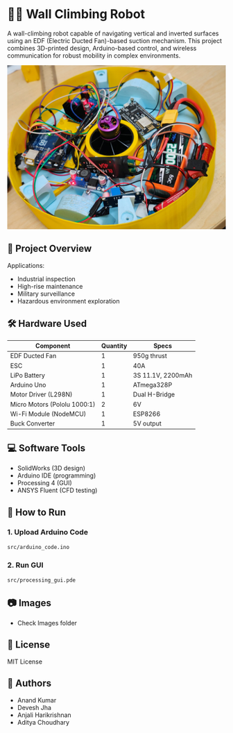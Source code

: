 # 🧗‍♂️ Wall Climbing Robot

A wall-climbing robot capable of navigating vertical and inverted surfaces using an EDF (Electric Ducted Fan)-based suction mechanism. This project combines 3D-printed design, Arduino-based control, and wireless communication for robust mobility in complex environments.

![wall climbing robot image](Images/project_inside_robot_parts.jpg)
## 📌 Project Overview

Applications:
- Industrial inspection
- High-rise maintenance
- Military surveillance
- Hazardous environment exploration

## 🛠️ Hardware Used

| Component                        | Quantity | Specs                          |
|----------------------------------|----------|--------------------------------|
| EDF Ducted Fan                   | 1        | 950g thrust                    |
| ESC                              | 1        | 40A                            |
| LiPo Battery                     | 1        | 3S 11.1V, 2200mAh              |
| Arduino Uno                      | 1        | ATmega328P                     |
| Motor Driver (L298N)             | 1        | Dual H-Bridge                  |
| Micro Motors (Pololu 1000:1)     | 2        | 6V                             |
| Wi-Fi Module (NodeMCU)           | 1        | ESP8266                        |
| Buck Converter                   | 1        | 5V output                      |

## 💻 Software Tools

- SolidWorks (3D design)
- Arduino IDE (programming)
- Processing 4 (GUI)
- ANSYS Fluent (CFD testing)

## 🚀 How to Run

### 1. Upload Arduino Code
```bash
src/arduino_code.ino
```

### 2. Run GUI
```bash
src/processing_gui.pde
```

## 📷 Images

- Check Images folder 

## 📜 License

MIT License

## 🤖 Authors

- Anand Kumar
- Devesh Jha
- Anjali Harikrishnan
- Aditya Choudhary
